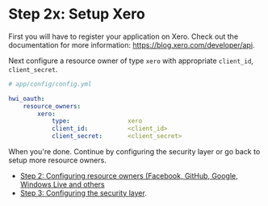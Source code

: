 Step 2x: Setup Xero
======================
First you will have to register your application on Xero. Check out the
documentation for more information: https://blog.xero.com/developer/api.

Next configure a resource owner of type `xero` with appropriate
`client_id`, `client_secret`.

``` yaml
# app/config/config.yml

hwi_oauth:
    resource_owners:
        xero:
            type:                xero
            client_id:           <client_id>
            client_secret:       <client_secret>
```

When you're done. Continue by configuring the security layer or go back to
setup more resource owners.

- [Step 2: Configuring resource owners (Facebook, GitHub, Google, Windows Live and others](2-configuring_resource_owners.md)
- [Step 3: Configuring the security layer](3-configuring_the_security_layer.md).
